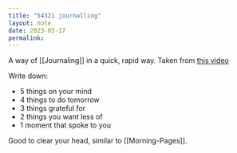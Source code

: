 ```yaml
---
title: "54321 journalling"
layout: note
date: 2023-05‐17
permalink:
---
```


A way of [[Journaling]] in a quick, rapid way. Taken from [this video](https://www.youtube.com/watch?app=desktop&v=ucz3CVrSS-I) 

Write down:

- 5 things on your mind
- 4 things to do tomorrow
- 3 things grateful for
- 2 things you want less of
- 1 moment that spoke to you

Good to clear your head, similar to [[Morning-Pages]]. 
